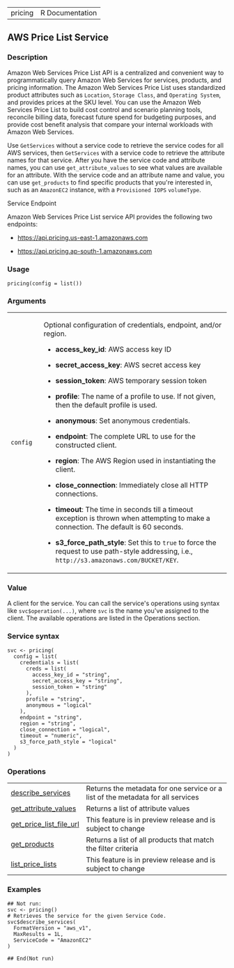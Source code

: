 <table style="width: 100%;">
<tbody>
<tr class="odd">
<td>pricing</td>
<td style="text-align: right;">R Documentation</td>
</tr>
</tbody>
</table>

## AWS Price List Service

### Description

Amazon Web Services Price List API is a centralized and convenient way
to programmatically query Amazon Web Services for services, products,
and pricing information. The Amazon Web Services Price List uses
standardized product attributes such as `Location`, `⁠Storage Class⁠`, and
`⁠Operating System⁠`, and provides prices at the SKU level. You can use
the Amazon Web Services Price List to build cost control and scenario
planning tools, reconcile billing data, forecast future spend for
budgeting purposes, and provide cost benefit analysis that compare your
internal workloads with Amazon Web Services.

Use `GetServices` without a service code to retrieve the service codes
for all AWS services, then `GetServices` with a service code to retrieve
the attribute names for that service. After you have the service code
and attribute names, you can use `get_attribute_values` to see what
values are available for an attribute. With the service code and an
attribute name and value, you can use `get_products` to find specific
products that you're interested in, such as an `AmazonEC2` instance,
with a `⁠Provisioned IOPS⁠` `volumeType`.

Service Endpoint

Amazon Web Services Price List service API provides the following two
endpoints:

-   https://api.pricing.us-east-1.amazonaws.com

-   https://api.pricing.ap-south-1.amazonaws.com

### Usage

    pricing(config = list())

### Arguments

<table>
<colgroup>
<col style="width: 15%" />
<col style="width: 85%" />
</colgroup>
<tbody>
<tr class="odd">
<td><code id="pricing_:_config">config</code></td>
<td><p>Optional configuration of credentials, endpoint, and/or
region.</p>
<ul>
<li><p><strong>access_key_id</strong>: AWS access key ID</p></li>
<li><p><strong>secret_access_key</strong>: AWS secret access
key</p></li>
<li><p><strong>session_token</strong>: AWS temporary session
token</p></li>
<li><p><strong>profile</strong>: The name of a profile to use. If not
given, then the default profile is used.</p></li>
<li><p><strong>anonymous</strong>: Set anonymous credentials.</p></li>
<li><p><strong>endpoint</strong>: The complete URL to use for the
constructed client.</p></li>
<li><p><strong>region</strong>: The AWS Region used in instantiating the
client.</p></li>
<li><p><strong>close_connection</strong>: Immediately close all HTTP
connections.</p></li>
<li><p><strong>timeout</strong>: The time in seconds till a timeout
exception is thrown when attempting to make a connection. The default is
60 seconds.</p></li>
<li><p><strong>s3_force_path_style</strong>: Set this to
<code>true</code> to force the request to use path-style addressing,
i.e., <code
style="white-space: pre;">⁠http://s3.amazonaws.com/BUCKET/KEY⁠</code>.</p></li>
</ul></td>
</tr>
</tbody>
</table>

### Value

A client for the service. You can call the service's operations using
syntax like `svc$operation(...)`, where `svc` is the name you've
assigned to the client. The available operations are listed in the
Operations section.

### Service syntax

    svc <- pricing(
      config = list(
        credentials = list(
          creds = list(
            access_key_id = "string",
            secret_access_key = "string",
            session_token = "string"
          ),
          profile = "string",
          anonymous = "logical"
        ),
        endpoint = "string",
        region = "string",
        close_connection = "logical",
        timeout = "numeric",
        s3_force_path_style = "logical"
      )
    )

### Operations

<table>
<tbody>
<tr class="odd">
<td style="text-align: left;"><a href="../pricing_describe_services/"> describe_services </a></td>
<td style="text-align: left;">Returns the metadata for one service or a
list of the metadata for all services</td>
</tr>
<tr class="even">
<td style="text-align: left;"><a href="../pricing_get_attribute_values/"> get_attribute_values </a></td>
<td style="text-align: left;">Returns a list of attribute values</td>
</tr>
<tr class="odd">
<td style="text-align: left;"><a href="../pricing_get_price_list_file_url/"> get_price_list_file_url </a></td>
<td style="text-align: left;">This feature is in preview release and is
subject to change</td>
</tr>
<tr class="even">
<td style="text-align: left;"><a href="../pricing_get_products/"> get_products </a></td>
<td style="text-align: left;">Returns a list of all products that match
the filter criteria</td>
</tr>
<tr class="odd">
<td style="text-align: left;"><a href="../pricing_list_price_lists/"> list_price_lists </a></td>
<td style="text-align: left;">This feature is in preview release and is
subject to change</td>
</tr>
</tbody>
</table>

### Examples

    ## Not run: 
    svc <- pricing()
    # Retrieves the service for the given Service Code.
    svc$describe_services(
      FormatVersion = "aws_v1",
      MaxResults = 1L,
      ServiceCode = "AmazonEC2"
    )

    ## End(Not run)
